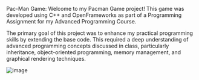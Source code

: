Pac-Man Game: Welcome to my Pacman Game project! This game was developed using C++ and OpenFrameworks as part of a Programming Assignment for my Advanced Programming Course.

The primary goal of this project was to enhance my practical programming skills by extending the base code. This required a deep understanding of advanced programming concepts discussed in class, particularly inheritance, object-oriented programming, memory management, and graphical rendering techniques.

![image](https://github.com/user-attachments/assets/e3ad88ce-d0f1-43fa-ad73-88aadc8c615a)

